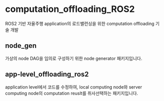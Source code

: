 # computation_offloading_ROS2
ROS2 기반 자율주행 application의 로드밸런싱을 위한 computation offloading 기술 개발

## node_gen
가상의 node DAG을 임의로 구성하기 위한 node generator 패키지입니다.

## app-level_offloading_ros2
application level에서 코드를 수정하여, local computing node와 server computing node의 computation reuslt를 취사선택하는 패키지입니다.

